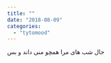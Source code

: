 ```yaml
---
title: ""
date: "2018-08-09"
categories: 
  - "tytomood"
---
```


حال شب های مرا همچو منی داند و بس
